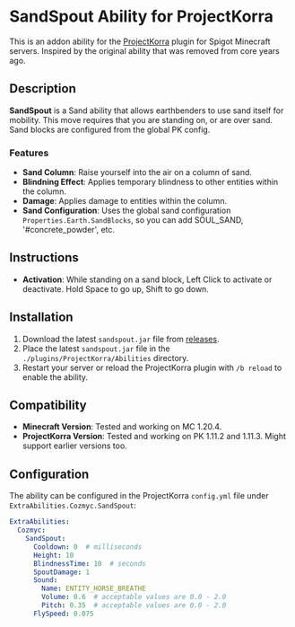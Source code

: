 # SandSpout Ability for ProjectKorra

This is an addon ability for the [ProjectKorra](https://projectkorra.com/) plugin for Spigot Minecraft servers. Inspired by the original ability that was removed from core years ago.

## Description

**SandSpout** is a Sand ability that allows earthbenders to use sand itself for mobility. This move requires that you are standing on, or are over sand. Sand blocks are configured from the global PK config.

### Features

- **Sand Column**: Raise yourself into the air on a column of sand.
- **Blindning Effect**: Applies temporary blindness to other entities within the column.
- **Damage**: Applies damage to entities within the column.
- **Sand Configuration**: Uses the global sand configuration `Properties.Earth.SandBlocks`, so you can add SOUL_SAND, '#concrete_powder', etc.

## Instructions

- **Activation**: While standing on a sand block, Left Click to activate or deactivate. Hold Space to go up, Shift to go down.

## Installation

1. Download the latest `sandspout.jar` file from [releases](https://github.com/CozmycDev/PK-SandSpout/releases).
2. Place the latest `sandspout.jar` file in the `./plugins/ProjectKorra/Abilities` directory.
3. Restart your server or reload the ProjectKorra plugin with `/b reload` to enable the ability.

## Compatibility

- **Minecraft Version**: Tested and working on MC 1.20.4.
- **ProjectKorra Version**: Tested and working on PK 1.11.2 and 1.11.3. Might support earlier versions too.

## Configuration

The ability can be configured in the ProjectKorra `config.yml` file under `ExtraAbilities.Cozmyc.SandSpout`:

```yaml
ExtraAbilities:
  Cozmyc:
    SandSpout:
      Cooldown: 0  # milliseconds
      Height: 10
      BlindnessTime: 10  # seconds
      SpoutDamage: 1
      Sound:
        Name: ENTITY_HORSE_BREATHE
        Volume: 0.6  # acceptable values are 0.0 - 2.0
        Pitch: 0.35  # acceptable values are 0.0 - 2.0
      FlySpeed: 0.075
